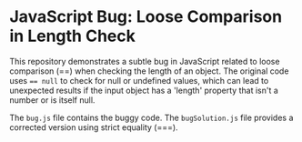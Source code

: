 # JavaScript Bug: Loose Comparison in Length Check

This repository demonstrates a subtle bug in JavaScript related to loose comparison (==) when checking the length of an object.  The original code uses `== null` to check for null or undefined values, which can lead to unexpected results if the input object has a 'length' property that isn't a number or is itself null. 

The `bug.js` file contains the buggy code. The `bugSolution.js` file provides a corrected version using strict equality (===).